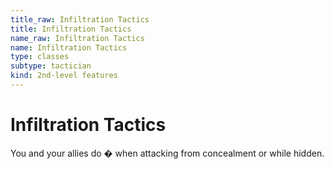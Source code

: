 ```yaml
---
title_raw: Infiltration Tactics
title: Infiltration Tactics
name_raw: Infiltration Tactics
name: Infiltration Tactics
type: classes
subtype: tactician
kind: 2nd-level features
---
```


# Infiltration Tactics

You and your allies do � when attacking from concealment or while hidden.
